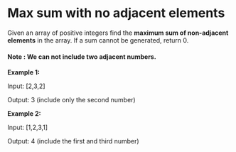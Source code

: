 # Max sum with no adjacent elements
Given an array of positive integers find the **maximum sum of non-adjacent elements** in the array. If a sum cannot be generated, return 0.

#### Note : We can not include two adjacent numbers.

**Example 1:**

Input: [2,3,2]

Output: 3 (include only the second number)

**Example 2:**

Input: [1,2,3,1]

Output: 4 (include the first and third number)
